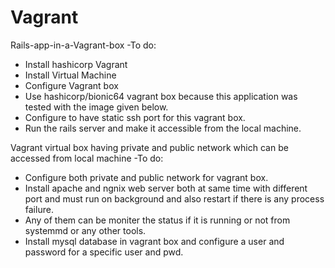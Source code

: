 # Vagrant
Rails-app-in-a-Vagrant-box 
-To do:
  - Install hashicorp Vagrant
  - Install Virtual Machine
  - Configure Vagrant box
  - Use hashicorp/bionic64 vagrant box because this application was tested with the image given below.
  - Configure to have static ssh port for this vagrant box.
  - Run the rails server and make it accessible from the local machine.


Vagrant virtual box having private and public network which can be accessed from local machine
-To do:
  - Configure both private and public network for vagrant box.
  - Install apache and ngnix web server both at same time with different port and must run on background and also restart if there is any process failure.
  - Any of them can be moniter the status if it is running or not from systemmd or any other tools.
  - Install mysql database in vagrant box and configure a user and password for a specific user and pwd.
